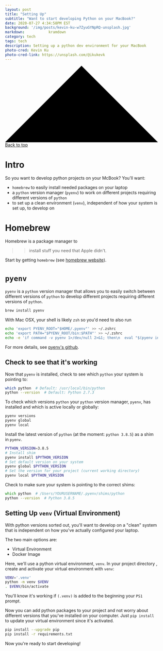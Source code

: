 ```yaml
---
layout: post
title: "Setting Up"
subtitle: "Want to start developing Python on your MacBook?"
date: 2020-07-27 4:34:58PM EST
background: '/img/posts/kevin-ku-w7ZyuGYNpRQ-unsplash.jpg'
markdown:           kramdown
category: tech
tags: tech  
description: Setting up a python dev environment for your MacBook
photo-cred: Kevin Ku
photo-cred-link: https://unsplash.com/@ikukevk
---
```


  <a class="top-link hide" href="" id="js-top">
    <svg xmlns="http://www.w3.org/2000/svg" viewBox="0 0 12 6"><path d="M12 6H0l6-6z"/></svg>
      <span class="screen-reader-text">Back to top</span>
      </a>

<!--
<script src="https://gist.github.com/franktcao/0683211eaf86f419dc8ea2f0eb85960c.js"></script>
-->

# Intro
So you want to develop python projects on your McBook? You'll want:
* `homebrew` to easily install needed packages on your laptop
* a `python` version manager (`pyenv`) to work on different projects requiring
 different versions of `python`
* to set up a clean environment (`venv`), independent of how your system
 is set up, to develop on


# Homebrew

Homebrew is a package manager to
>> install stuff you need that Apple didn't.

Start by getting `homebrew` (see [homebrew website](https://brew.sh/)).

# `pyenv`

`pyenv` is a `python` version manager that allows you to easily switch between
different versions of `python` to develop different projects requiring different
 versions of `python`.
 
```bash
brew install pyenv
```

With Mac OSX, your shell is likely `zsh` so you'd need to also run

```bash
echo 'export PYENV_ROOT="$HOME/.pyenv"' >> ~/.zshrc
echo 'export PATH="$PYENV_ROOT/bin:$PATH"' >> ~/.zshrc
echo -e 'if command -v pyenv 1>/dev/null 2>&1; then\n  eval "$(pyenv init -)"\nfi' >> ~/.zshrc
```

For more details, see [pyenv's github](https://github.com/pyenv/pyenv#Installation).


## Check to see that it's working

Now that `pyenv` is installed, check to see which `python` your system is pointing to:

```bash
which python  # Default: /usr/local/bin/python
python --version  # Default: Python 2.7.3
```

To check which versions `python` your `python` version manager, `pyenv`,
has installed and which is active locally or globally:

```bash
pyenv versions
pyenv global
pyenv local
```

Install the latest version of `python` (at the moment: `python 3.8.5`) as a shim in
 `pyenv`. 
 
```bash
PYTHON_VERSION=3.8.5
# Install shim
pyenv install $PYTHON_VERSION
# Set default version on your system
pyenv global $PYTHON_VERSION
# Set the version for your project (current working directory)
pyenv local $PYTHON_VERSION
```

Check to make sure your system is pointing to the correct shims:

```zsh
which python  # /Users/YOURUSERNAME/.pyenv/shims/python
python --version  # Python 3.8.5
```

## Setting Up `venv` (Virtual Environment)
With python versions sorted out, you'll want to develop on a "clean" system that is
independent on how you've actually configured your laptop.

The two main options are:
* Virtual Environment
* Docker Image

Here, we'll use a python virtual environment, `venv`. In your project directory
, create and activate your virtual environment with `venv`:

```bash
VENV='.venv'
python -m venv $VENV
. $VENV/bin/activate
```

You'll know it's working if `(.venv)` is added to the beginning your `PS1` prompt.

Now you can add python packages to your project and not worry about different
versions that you've installed on your computer. Just `pip install` to update your
virtual environment since it's activated.

```bash
pip install --upgrade pip
pip install -r requirements.txt
```

Now you're ready to start developing!
